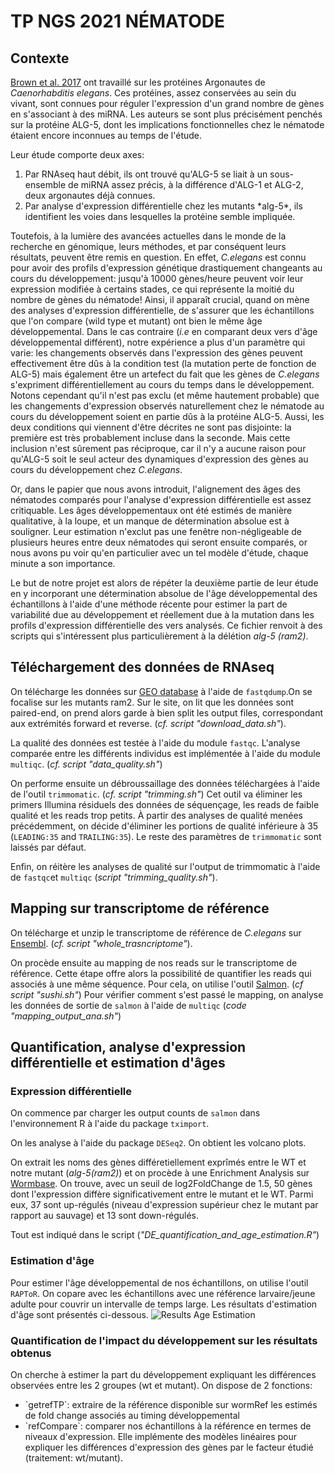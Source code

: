 # TP NGS 2021 NÉMATODE

## Contexte

[Brown et al. 2017](https://www.ncbi.nlm.nih.gov/pmc/articles/PMC5587817/) ont travaillé sur les protéines Argonautes de *Caenorhabditis elegans*. Ces protéines, assez conservées au sein du vivant, sont connues pour réguler l'expression d'un grand nombre de gènes en s'associant à des miRNA. Les auteurs se sont plus précisément penchés sur la protéine ALG-5, dont les implications fonctionnelles chez le nématode étaient encore inconnues au temps de l'étude. 

Leur étude comporte deux axes:
 <ol>
  <li> Par RNAseq haut débit, ils ont trouvé qu'ALG-5 se liait à un sous-ensemble de miRNA assez précis, à la différence d'ALG-1 et ALG-2, deux argonautes déjà connues. 
  <li> Par analyse d'expression différentielle chez les mutants *alg-5*, ils identifient les voies dans lesquelles la protéine semble impliquée.
 </ol>    
 
Toutefois, à la lumière des avancées actuelles dans le monde de la recherche en génomique, leurs méthodes, et par conséquent leurs résultats, peuvent être remis en question. En effet, *C.elegans* est connu pour avoir des profils d'expression génétique drastiquement changeants au cours du développement: jusqu'à 10000 gènes/heure peuvent voir leur expression modifiée à certains stades, ce qui représente la moitié du nombre de gènes du nématode! Ainsi, il apparaît crucial, quand on mène des analyses d'expression différentielle, de s'assurer que les échantillons que l'on compare (wild type et mutant) ont bien le même âge développemental. Dans le cas contraire (*i.e* en comparant deux vers d'âge développemental différent), notre expérience a plus d'un paramètre qui varie: les changements observés dans l'expression des gènes peuvent effectivement être dûs à la condition test (la mutation perte de fonction de ALG-5) mais également être un artefect du fait que les gènes de *C.elegans* s'expriment différentiellement au cours du temps dans le développement.
Notons cependant qu'il n'est pas exclu (et même hautement probable) que les changements d'expression observés naturellement chez le nématode au cours du développement soient en partie dûs à la protéine ALG-5. Aussi, les deux conditions qui viennent d'être décrites ne sont pas disjointe: la première est très probablement incluse dans la seconde. Mais cette inclusion n'est sûrement pas réciproque, car il n'y a aucune raison pour qu'ALG-5 soit le seul acteur des dynamiques d'expression des gènes au cours du développement chez *C.elegans*.

Or, dans le papier que nous avons introduit, l'alignement des âges des nématodes comparés pour l'analyse d'expression différentielle est assez critiquable. Les âges développementaux ont été estimés de manière qualitative, à la loupe, et un manque de détermination absolue est à souligner. Leur estimation n'exclut pas une fenêtre non-négligeable de plusieurs heures entre deux nématodes qui seront ensuite comparés, or nous avons pu voir qu'en particulier avec un tel modèle d'étude, chaque minute a son importance.

Le but de notre projet est alors de répéter la deuxième partie de leur étude en y incorporant une détermination absolue de l'âge développemental des échantillons à l'aide d'une méthode récente pour estimer la part de variabilité due au développement et réellement due à la mutation dans les profils d'expression différentielle des vers analysés. Ce fichier renvoit à des scripts qui s'intéressent plus particulièrement à la délétion *alg-5 (ram2)*.

      
## Téléchargement des données de RNAseq

On télécharge les données sur [GEO database](https://www.ncbi.nlm.nih.gov/geo/) à l'aide de `fastqdump`.On se focalise sur les mutants ram2.
Sur le site, on lit que les données sont paired-end, on prend alors garde à bien split les output files, correspondant aux extrémités forward et reverse. (*cf. script "download_data.sh"*).

La qualité des données est testée à l'aide du module `fastqc`. L'analyse comparée entre les différents individus est implémentée à l'aide du module `multiqc`. (*cf. script "data_quality.sh"*)

On performe ensuite un débroussaillage des données téléchargées à l'aide de l'outil `trimmomatic`. (*cf. script "trimming.sh"*) Cet outil va éliminer les primers Illumina résiduels des données de séquençage, les reads de faible qualité et les reads trop petits. À partir des analyses de qualité menées précédemment, on décide d'éliminer les portions de qualité inférieure à 35 (`LEADING:35` and `TRAILING:35`). Le reste des paramètres de `trimmomatic` sont laissés par défaut.

Enfin, on réitère les analyses de qualité sur l'output de trimmomatic à l'aide de `fastqc`et `multiqc` (*script "trimming_quality.sh"*). 



## Mapping sur transcriptome de référence

On télécharge et unzip le transcriptome de référence de *C.elegans* sur [Ensembl](http://ftp.ensembl.org). (*cf. script "whole_trasncriptome"*).

On procède ensuite au mapping de nos reads sur le transcriptome de référence. Cette étape offre alors la possibilité de quantifier les reads qui associés à une même séquence. Pour cela, on utilise l'outil [Salmon](https://salmon.readthedocs.io/en/latest/salmon.html). (*cf script "sushi.sh"*)
Pour vérifier comment s'est passé le mapping, on analyse les données de sortie de `salmon` à l'aide de `multiqc` (*code "mapping_output_ana.sh"*)



## Quantification, analyse d'expression différentielle et estimation d'âges
### Expression différentielle

On commence par charger les output counts de `salmon` dans l'environnement R à l'aide du package `tximport`.

On les analyse à l'aide du package `DESeq2`. On obtient les volcano plots.

On extrait les noms des gènes différetiellement exprîmés entre le WT et notre mutant (*alg-5(ram2)*) et on procède à une Enrichment Analysis sur [Wormbase](https://wormbase.org/tools/enrichment). On trouve, avec un seuil de log2FoldChange de 1.5, 50 gènes dont l'expression diffère significativement entre le mutant et le WT. Parmi eux, 37 sont up-régulés (niveau d'expression supérieur chez le mutant par rapport au sauvage) et 13 sont down-régulés.

Tout est indiqué dans le script (*"DE_quantification_and_age_estimation.R"*)

### Estimation d'âge
Pour estimer l'âge développemental de nos échantillons, on utilise l'outil `RAPToR`.
On copare avec les échantillons avec une référence larvaire/jeune adulte pour couvrir un intervalle de temps large.
Les résultats d'estimation d'âge sont présentés ci-dessous.
![Results Age Estimation]()

### Quantification de l'impact du développement sur les résultats obtenus

On cherche à estimer la part du développement expliquant les différences observées entre les 2 groupes (wt et mutant).
On dispose de 2 fonctions:
<ul>
  <li>`getrefTP`: extraire de la référence disponible sur wormRef les estimés de fold change associés au timing développemental
  <li>`refCompare`: comparer nos échantillons à la référence en termes de niveaux d'expression. Elle implémente des modèles linéaires pour expliquer les différences d'expression des gènes par le facteur étudié (traitement: wt/mutant).

  
